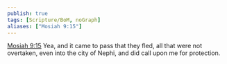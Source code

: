 ```yaml
---
publish: true
tags: [Scripture/BoM, noGraph]
aliases: ["Mosiah 9:15"]
---
```

[Mosiah 9:15](https://churchofjesuschrist.org/study/scriptures/bofm/mosiah/9?lang=eng&id=p15#p15) Yea, and it came to pass that they fled, all that were not overtaken, even into the city of Nephi, and did call upon me for protection.
